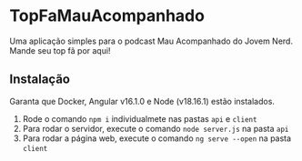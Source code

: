 # TopFaMauAcompanhado
Uma aplicação simples para o podcast Mau Acompanhado do Jovem Nerd.
Mande seu top fã por aqui!

## Instalação
Garanta que Docker, Angular v16.1.0 e Node (v18.16.1) estão instalados.

1. Rode o comando `npm i` individualmete nas pastas `api` e `client`
2. Para rodar o servidor, execute o comando `node server.js` na pasta `api`
3. Para rodar a página web, execute o comando `ng serve --open` na pasta `client`
